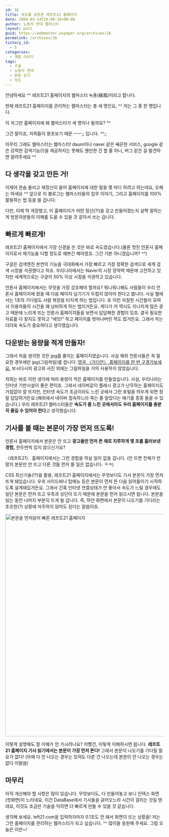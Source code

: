 ```yaml
---
id: 16
title: 속도를 강조한 레프트21 홈페이지
date: 2009-03-14T19:09:16+00:00
author: 노동자 연대 웹마스터
layout: post
guid: https://webmaster.wspaper.org/archives/16
permalink: /archives/16
tistory_id:
  - 5
categories:
  - 개발 이야기
tags:
  - 구글
  - 노동자 연대
  - 본문 읽기
  - 속도
---
```

안녕하세요 ^^ 레프트21 홈페이지의 웹마스터 녹풍(綠風)이라고 합니다.

현재 레프트21 홈페이지를 관리하는 웹마스터는 총 세 명인요, ^^ 저는 그 중 한 명입니다.

이 자그만 홈페이지에 왜 웹마스터가 세 명이나 될까요? ^^

그건 말이죠, 저희들이 왕초보기 때문 ㅡㅡ;; 입니다. ^^;;

아무리 그래도 웹마스터는 웹마스터! daum이나 naver 같은 쌔끈한 서비스, google 같은 강력한 검색기능(!)을 제공하지는 못해도 웬만한 건 할 줄 아니, 버그 같은 걸 발견하면 알려주세요 ^^

## 다 생각을 갖고 만든 거!

이제야 한숨 돌리고 제정신이 들어 홈페이지에 대한 말을 몇 마디 하려고 하는데요, 오해는 마세요 ^^ 앞으로 이 블로그는 웹마스터들의 업무 이야기, 그리고 홈페이지를 100% 활용하는 법 등을 쓸 겁니다.

다만, 이제 막 개장했고, 이 홈페이지가 어떤 정신(?!)을 갖고 만들어졌는지 살짝 말하는 게 방문자분들의 이해를 도울 수 있을 것 같아서 쓰는 겁니다.

## 빠르게 빠르게!

레프트21 홈페이지에서 가장 신경을 쓴 것은 바로 속도였습니다.(물론 멋진 언론사 홈페이지로서 제기능을 다할 정도로 예쁘긴 해야겠죠. 그건 기본 아니겠습니까? ^^)

구글은 검색엔진 본연의 기능을 극대화해서 가장 빠르고 가장 정확한 검색으로 세계 검색 시장을 석권했다고 하죠. 우리나라에서는 Naver의 시장 장악력 때문에 고전하고 있지만 세계적으로는 구글이 50% 이상 시장을 석권하고 있습니다.

언론사 홈페이지에서는 무엇을 가장 강조해야 할까요? 뭐니뭐니해도 사람들이 우리 언론사 홈페이지에 왔을 때 다음 페이지 넘기기가 두렵지 않아야 한다고 봅니다. 사실 웹에서는 1초의 기다림도 사람 복장을 터지게 하는 법입니다. 또 이런 자잘한 시간들이 모여서 이용자들의 시간을 꽤 낭비하게 하는 법이거든요. 게다가 저 역시도 지나치게 많은 광고 때문에 느리게 뜨는 언론사 홈페이지들을 보면서 답답해한 경험이 있죠. 결국 필요한 자료를 다 찾지도 못하고 “에잇!” 하고 페이지를 벗어나버린 적도 많거든요. 그래서 저는 더더욱 속도가 중요하다고 생각했습니다.

## 다운받는 용량을 적게 만들자!

그래서 처음 생각한 것은 jpg를 줄이는 홈페이지였습니다. 사실 해외 언론사들은 꼭 필요한 경우에만 jpg(그림파일)를 씁니다. <a href="http://www.guardian.co.uk/" target="_blank">영국 〈가디언〉 홈페이지를 한 번 구경가보세요.</a> 보시다시피 광고와 사진 외에는 그림파일을 거의 사용하지 않았습니다.

저희는 바로 이런 생각에 따라 용량이 적은 홈페이지를 만들었습니다. 사실, 우리나라는 인터넷 기반시설이 좋은 편이죠. 그래서 네이버같이 플래시 광고가 난무하는 홈페이지도 거침없이 잘 뜨지만, 인터넷 속도가 조금이라도 느린 곳에서 그런 포털을 띄우게 되면 정말 답답하거든요.(해외에서 네이버 접속하느라 죽는 줄 알았다는 얘기를 종종 들을 수 있습니다.) 우리 레프트21 웹마스터들은 **속도가 좀 느린 곳에서라도 우리 홈페이지를 충분히 즐길 수 있어야 한다**고 생각했습니다.

## 기사를 볼 때는 본문이 가장 먼저 뜨도록!

언론사 홈페이지에서 본문은 안 뜨고 **광고들만 먼저 뜬 채로 지루하게 몇 초를 흘러보낸 경험,** 한두번씩 있지 않으신가요?

〈레프트21〉 홈페이지에서는 그런 경험을 하실 일이 없을 겁니다. (안 뜨면 전체가 안 떴지 본문만 안 뜨고 다른 것들 먼저 뜰 일은 없습니다. ㅋㅋ)

CSS 최신기술(!?)을 활용, 레프트21 홈페이지에서는 무엇보다도 기사 본문이 가장 먼저 뜨게 돼있습니다. 우측 사이드바나 탑메뉴 등은 본문이 먼저 뜬 다음 읽어들이기 시작하도록 설계돼있거든요. 그래서 간혹 인터넷 연결상태가 안 좋아서 속도가 느릴 경우에도 일단 본문은 먼저 뜨고 우측과 상단이 뜨기 때문에 본문을 먼저 읽으시면 됩니다. 본문을 읽는 동안 나머지 부분이 뜨게 될 겁니다. 즉, 하얀 화면에서 본문이 나오기를 기다리는 초조한(?) 상황에 마주하지 않아도 된다는 말씀이죠.

<img src="https://webmaster.wspaper.org/wp-content/uploads/1/cfile22.uf.15196C4D4D0846ED405641.gif" class="aligncenter" width="540" height="707" alt="본문을 먼저읽어 빠른 레프트21 홈페이지" />

이렇게 설명해도 잘 이해가 안 가시려나요? 어쨌건, 이렇게 이해하시면 됩니다. **레프트21 홈페이지 기사 읽기에서는 본문이 가장 먼저 뜬다!** 그래서 본문이 나오기를 기다릴 필요가 없다! (아예 다 안 나오는 경우는 있어도 다른 건 나오는데 본문이 안 나오는 경우는 없다 이말씀)

## 마무리

아직 개선해야 할 사항은 많이 있습니다. 무엇보다도, 다 만들어놓고 보니 인덱스 화면(첫화면)이 느리네요. 이건 DataBase에서 기사들을 긁어오느라 시간이 걸리는 것일 텐데요, 이것도 조금만 기술을 익히면 더 빠르게 만들 수 있을 것 같습니다.

생각해 보세요. left21.com을 입력하자마자 0.1초도 안 돼서 화면이 뜨는 상황을! 저는 그런 홈페이지를 관리하는 웹마스터가 되고 싶습니다. ^^ 많이들 응원해 주세요. 그럼 오늘은 이만~!